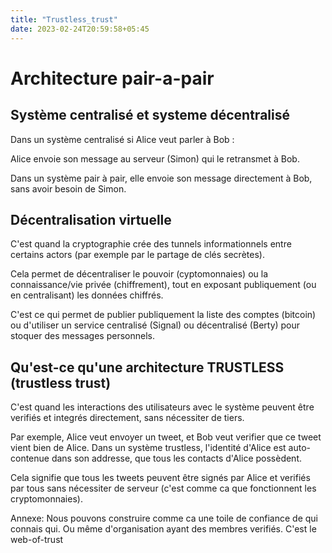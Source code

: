 ```yaml
---
title: "Trustless_trust"
date: 2023-02-24T20:59:58+05:45
---
```


# Architecture pair-a-pair

## Système centralisé et systeme décentralisé

Dans un système centralisé si Alice veut parler à Bob :

Alice envoie son message au serveur (Simon) qui le retransmet à Bob.

Dans un système pair à pair, elle envoie son message directement à Bob, sans avoir besoin de Simon.

## Décentralisation virtuelle

C'est quand la cryptographie crée des tunnels informationnels entre certains actors (par exemple par le partage de clés secrètes).

Cela permet de décentraliser le pouvoir (cyptomonnaies) ou la connaissance/vie privée (chiffrement), tout en exposant publiquement (ou en centralisant) les données chiffrés.

C'est ce qui permet de publier publiquement la liste des comptes (bitcoin) ou d'utiliser un service centralisé (Signal) ou décentralisé (Berty) pour stoquer des messages personnels.

## Qu'est-ce qu'une architecture TRUSTLESS (trustless trust)

C'est quand les interactions des utilisateurs avec le système peuvent être verifiés et integrés directement, sans nécessiter de tiers.

Par exemple, Alice veut envoyer un tweet, et Bob veut verifier que ce tweet vient bien de Alice.
Dans un système trustless, l'identité d'Alice est auto-contenue dans son addresse, que tous les contacts d'Alice possèdent.

Cela signifie que tous les tweets peuvent être signés par Alice et verifiés par tous sans nécessiter de serveur (c'est comme ca que fonctionnent les cryptomonnaies).

Annexe: Nous pouvons construire comme ca une toile de confiance de qui connais qui. Ou même d'organisation ayant des membres verifiés. C'est le web-of-trust
